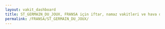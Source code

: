 ```yaml
---
layout: vakit_dashboard
title: ST_GERMAIN_DU_JOUX, FRANSA için iftar, namaz vakitleri ve hava durumu - ilçe/eyalet seç
permalink: /FRANSA/ST_GERMAIN_DU_JOUX/
---
```


<script type="text/javascript">
  var GLOBAL_COUNTRY = 'FRANSA';
  var GLOBAL_CITY = 'ST_GERMAIN_DU_JOUX';
  var GLOBAL_STATE = '';
  var lat = 72;
  var lon = 21;
</script>
